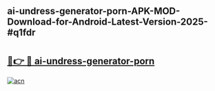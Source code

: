 ## ai-undress-generator-porn-APK-MOD-Download-for-Android-Latest-Version-2025-#q1fdr

# <h2><a href="https://bedroomkl.my?title=ai-undress-generator-porn&ref=20M">🔗👉 🔴 ai-undress-generator-porn</a></h2>

[![acn](https://github.com/user-attachments/assets/0f9c940e-d8b0-45ae-aac7-cd30a18b3e1c)](https://bedroomkl.my?title=ai-undress-generator-porn&ref=20M)

